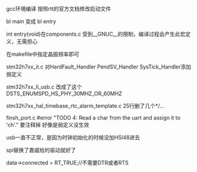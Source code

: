 gcc环境编译
按照rtt的官方文档修改启动文件

bl  main
变成
bl entry

int entry(void)在components.c
受到__GNUC__的限制，编译过程会产生此宏定义，无需担心

<!-- system_stm32h7xx.c
修改外部晶振
25000000变成8000000 -->
在makefile中指定晶振频率即可

stm32h7xx_it.c
对HardFault_Handler PendSV_Handler SysTick_Handler添加弱定义

stm32h7xx_ll_usb.c
改成了这个DSTS_ENUMSPD_HS_PHY_30MHZ_OR_60MHZ

stm32h7xx_hal_timebase_rtc_alarm_template.c
25行删了几个*/...

finsh_port.c
#error "TODO 4: Read a char from the uart and assign it to 'ch'."
要注释掉
好像是弱定义没生效

usb一直不正常，是因为时钟初始化的时候没加HSI48进去

spi替换了嘉威给的驱动就好了

data->connected = RT_TRUE;//不需要DTR或者RTS